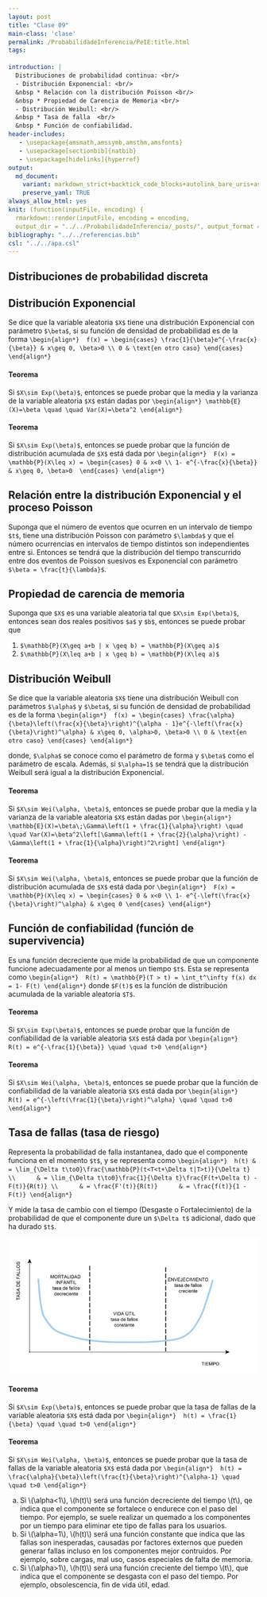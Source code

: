 ```yaml
---
layout: post
title: "Clase 09"
main-class: 'clase'
permalink: /ProbabilidadeInferencia/PeIE:title.html
tags:

introduction: |
  Distribuciones de probabilidad continua: <br/>
  - Distribución Exponencial: <br/>
  &nbsp * Relación con la distribución Poisson <br/>
  &nbsp * Propiedad de Carencia de Memoria <br/>
  - Distribución Weibull: <br/>
  &nbsp * Tasa de falla  <br/>
  &nbsp * Función de confiabilidad.
header-includes:
   - \usepackage{amsmath,amssymb,amsthm,amsfonts}
   - \usepackage[sectionbib]{natbib}
   - \usepackage[hidelinks]{hyperref}
output:
  md_document:
    variant: markdown_strict+backtick_code_blocks+autolink_bare_uris+ascii_identifiers+tex_math_single_backslash
    preserve_yaml: TRUE
always_allow_html: yes   
knit: (function(inputFile, encoding) {
  rmarkdown::render(inputFile, encoding = encoding,
  output_dir = "../../ProbabilidadeInferencia/_posts/", output_format = "all")})
bibliography: "../../referencias.bib"
csl: "../../apa.csl"
---
```








Distribuciones de probabilidad discreta
---------------------------------------

Distribución Exponencial
------------------------

Se dice que la variable aleatoria `$X$` tiene una distribución
Exponencial con parámetro `$\beta$`, si su función de densidad de
probabilidad es de la forma
`\begin{align*}  f(x) = \begin{cases} \frac{1}{\beta}e^{-\frac{x}{\beta}} & x\geq 0, \beta>0 \\ 0 & \text{en otro caso} \end{cases} \end{align*}`

#### Teorema

Si `$X\sim Exp(\beta)$`, entonces se puede probar que la media y la
varianza de la variable aleatoria `$X$` están dadas por
`\begin{align*} \mathbb{E}(X)=\beta \quad \quad Var(X)=\beta^2 \end{align*}`

#### Teorema

Si `$X\sim Exp(\beta)$`, entonces se puede probar que la función de
distribución acumulada de `$X$` está dada por
`\begin{align*}  F(x) = \mathbb{P}(X\leq x) = \begin{cases} 0 & x<0 \\ 1- e^{-\frac{x}{\beta}} & x\geq 0, \beta>0  \end{cases} \end{align*}`

Relación entre la distribución Exponencial y el proceso Poisson
---------------------------------------------------------------

Suponga que el número de eventos que ocurren en un intervalo de tiempo
`$t$`, tiene una distribución Poisson con parámetro `$\lambda$` y que el
número ocurrencias en intervalos de tiempo distintos son independientes
entre si. Entonces se tendrá que la distribución del tiempo transcurrido
entre dos eventos de Poisson suesivos es Exponencial con parámetro
`$\beta = \frac{t}{\lambda}$`.

Propiedad de carencia de memoria
--------------------------------

Suponga que `$X$` es una variable aleatoria tal que
`$X\sim Exp(\beta)$`, entonces sean dos reales positivos `$a$` y `$b$`,
entonces se puede probar que

1.  `$\mathbb{P}(X\geq a+b | x \geq b) = \mathbb{P}(X\geq a)$`
2.  `$\mathbb{P}(X\leq a+b | x \geq b) = \mathbb{P}(X\leq a)$`

Distribución Weibull
--------------------

Se dice que la variable aleatoria `$X$` tiene una distribución Weibull
con parámetros `$\alpha$` y `$\beta$`, si su función de densidad de
probabilidad es de la forma
`\begin{align*}  f(x) = \begin{cases} \frac{\alpha}{\beta}\left(\frac{x}{\beta}\right)^{\alpha - 1}e^{-\left(\frac{x}{\beta}\right)^\alpha} & x\geq 0, \alpha>0, \beta>0 \\ 0 & \text{en otro caso} \end{cases} \end{align*}`

donde, `$\alpha$` se conoce como el parámetro de forma y `$\beta$` como
el parámetro de escala. Además, si `$\alpha=1$` se tendrá que la
distribución Weibull será igual a la distribución Exponencial.

#### Teorema

Si `$X\sim Wei(\alpha, \beta)$`, entonces se puede probar que la media y
la varianza de la variable aleatoria `$X$` están dadas por
`\begin{align*} \mathbb{E}(X)=\beta\;\Gamma\left(1 + \frac{1}{\alpha}\right) \quad \quad Var(X)=\beta^2\left[\Gamma\left(1 + \frac{2}{\alpha}\right) - \Gamma\left(1 + \frac{1}{\alpha}\right)^2\right] \end{align*}`

#### Teorema

Si `$X\sim Wei(\alpha, \beta)$`, entonces se puede probar que la función
de distribución acumulada de `$X$` está dada por
`\begin{align*}  F(x) = \mathbb{P}(X\leq x) = \begin{cases} 0 & x<0 \\ 1- e^{-\left(\frac{x}{\beta}\right)^\alpha} & x\geq 0 \end{cases} \end{align*}`

Función de confiabilidad (función de supervivencia)
---------------------------------------------------

Es una función decreciente que mide la probabilidad de que un componente
funcione adecuadamente por al menos un tiempo `$t$`. Esta se representa
como
`\begin{align*}  R(t) = \mathbb{P}(T > t) = \int_t^\infty f(x) dx = 1- F(t) \end{align*}`
donde `$F(t)$` es la función de distribución acumulada de la variable
aleatoria `$T$`.

#### Teorema

Si `$X\sim Exp(\beta)$`, entonces se puede probar que la función de
confiabilidad de la variable aleatoria `$X$` está dada por
`\begin{align*}  R(t) = e^{-\frac{1}{\beta}} \quad \quad t>0 \end{align*}`

#### Teorema

Si `$X\sim Wei(\alpha, \beta)$`, entonces se puede probar que la función
de confiabilidad de la variable aleatoria `$X$` está dada por
`\begin{align*}  R(t) = e^{-\left(\frac{1}{\beta}\right)^\alpha} \quad \quad t>0 \end{align*}`

Tasa de fallas (tasa de riesgo)
-------------------------------

Representa la probabilidad de falla instantanea, dado que el componente
funciona en el momento `$t$`, y se representa como
`\begin{align*}  h(t) & = \lim_{\Delta t\to0}\frac{\mathbb{P}(t<T<t+\Delta t|T>t)}{\Delta t} \\      & = \lim_{\Delta t\to0}\frac{1}{\Delta t}\frac{F(t+\Delta t) - F(t)}{R(t)} \\      & = \frac{F'(t)}{R(t)}      & = \frac{f(t)}{1 - F(t)} \end{align*}`

Y mide la tasa de cambio con el tiempo (Desgaste o Fortalecimiento) de
la probabilidad de que el componente dure un `$\Delta t$` adicional,
dado que ha durado `$t$`.

![](../../ProbabilidadeInferencia/images/tasadefallas.jpg)

#### Teorema

Si `$X\sim Exp(\beta)$`, entonces se puede probar que la tasa de fallas
de la variable aleatoria `$X$` está dada por
`\begin{align*}  h(t) = \frac{1}{\beta} \quad \quad t>0 \end{align*}`

#### Teorema

Si `$X\sim Wei(\alpha, \beta)$`, entonces se puede probar que la tasa de
fallas de la variable aleatoria `$X$` está dada por
`\begin{align*}  h(t) = \frac{\alpha}{\beta}\left(\frac{t}{\beta}\right)^{\alpha-1} \quad \quad t>0 \end{align*}`
<ol type="a">
<li>
Si \(\alpha<1\), \(h(t)\) será una función decreciente del tiempo \(t\),
qe indica que el componente se fortalece o endurece con el paso del
tiempo. Por ejemplo, se suele realizar un quemado a los componentes por
un tiempo para eliminar ete tipo de fallas para los usuarios.
</li>
<li>
Si \(\alpha=1\), \(h(t)\) será una función constante que indica que las
fallas son inesperadas, causadas por factores externos que pueden
generar fallas incluso en los componentes mejor contruidos. Por ejemplo,
sobre cargas, mal uso, casos especiales de falta de memoria.
</li>
<li>
Si \(\alpha>1\), \(h(t)\) será una función creciente del tiempo \(t\),
que indica que el componente se desgasta con el paso del tiempo. Por
ejemplo, obsolescencia, fin de vida útil, edad.
</li>
</ol>
